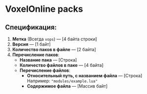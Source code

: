 # VoxelOnline packs

## Спецификация:

1. **Метка** (Всегда `vops`) — [4 байта строки]
2. **Версия** — [1 байт]
3. **Количество паков в файле** — [2 байта]
4. **Перечисление паков**:
   - **Название пака** — [Строка]
   - **Количество файлов в паке** — [4 байта]
   - **Перечисление файлов**:
     - **Относительный путь, с названием файла** — [Строка]
       Например: `"modules/example.lua"`
     - **Содержимое файла** — [Массив байт]
 
